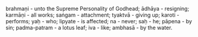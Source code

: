 brahmaṇi - unto the Supreme Personality of Godhead; ādhāya - resigning; karmāṇi - all works; saṅgam - attachment; tyaktvā - giving up; karoti - performs; yaḥ - who; lipyate - is affected; na - never; saḥ - he; pāpena - by sin; padma-patram - a lotus leaf; iva - like; ambhasā - by the water.